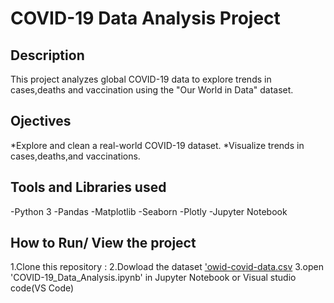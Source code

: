 # COVID-19 Data Analysis Project
## Description
This project analyzes global COVID-19 data to explore trends in cases,deaths and vaccination using the "Our World in Data" dataset.
## Ojectives
*Explore and clean a real-world COVID-19 dataset.
*Visualize trends in cases,deaths,and vaccinations.
## Tools and Libraries used
-Python 3
-Pandas
-Matplotlib
-Seaborn
-Plotly
-Jupyter Notebook
## How to Run/ View the project 
1.Clone this repository : 
2.Dowload the dataset ['owid-covid-data.csv](https://covid.ourworldIndata.org/data/owid-covid-data.csv) 
3.open 'COVID-19_Data_Analysis.ipynb' in Jupyter Notebook or Visual studio code(VS Code)
